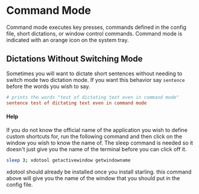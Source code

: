 # Command Mode
Command mode executes key presses, commands defined in the config file,  short dictations, or window control commands. Command mode is indicated with an orange icon on the system tray.


## Dictations Without Switching Mode
 Sometimes you will want to dictate short sentences without needing to switch mode two dictation mode. If you want this behavior say `sentence`  before the words you wish to say.
 ```toml
 # prints the words "test of dictating text even in command mode"
sentence test of dictating text even in command mode
 ```

#### Help
 If you do not know the official name of the application you wish to define custom shortcuts for, run the following command and then click on the window you wish to know the name of.  The sleep command is needed so it doesn't just give you the name of the terminal before you can click off it.
 ```bash
 sleep 3; xdotool getactivewindow getwindowname
 ```
 xdotool  should already be installed once you install starling. this command above will give you the name of the window that you should put in the config file.

